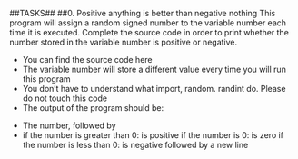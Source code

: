 ##TASKS##
##0. Positive anything is better than negative nothing
This program will assign a random signed number to the variable number each time it is executed. Complete the source code in order to print whether the number stored in the variable number is positive or negative.

* You can find the source code here
* The variable number will store a different value every time you will run this program
* You don’t have to understand what import, random. randint do. Please do not touch this code
* The output of the program should be:
- The number, followed by
- if the number is greater than 0: is positive
if the number is 0: is zero
if the number is less than 0: is negative
followed by a new line
